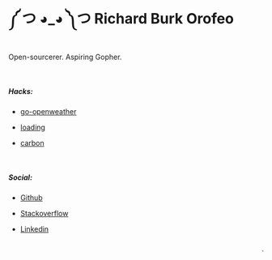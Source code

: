 # ༼ つ ◕_◕ ༽つ Richard Burk Orofeo


Open-sourcerer. Aspiring Gopher.

<br/>

##### Hacks:
- [go-openweather](https://github.com/rbo13/go-openweather)

- [loading](https://github.com/rbo13/loading)

- [carbon](https://github.com/BottleneckStudio/carbon)


<br/>

##### Social:
 - [Github](https://github.com/rbo13)

 - [Stackoverflow](https://stackoverflow.com/users/5342427/whaangbuu)

 - [Linkedin](https://www.linkedin.com/in/rborofeo/)


<br/>

<marquee> 
  `PS: this site is created using markdown, how cool is that?`
</marquee>



